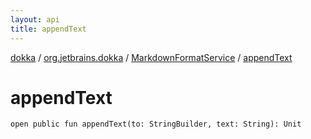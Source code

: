 ```yaml
---
layout: api
title: appendText
---
```

[dokka](../../index.html) / [org.jetbrains.dokka](../index.html) / [MarkdownFormatService](index.html) / [appendText](appendText.html)


# appendText



```
open public fun appendText(to: StringBuilder, text: String): Unit
```

